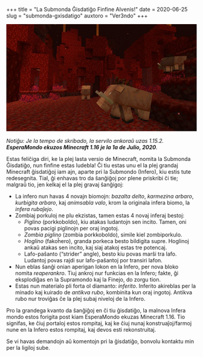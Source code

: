 +++
title = "La Submonda Ĝisdatiĝo Finfine Alvenis!"
date = 2020-06-25
slug = "submonda-gxisdatigo"
auxtoro = "Ver3ndo"
+++

![Infero](infero.jpeg)

_Notiĝu: Je la tempo de skribado, la servilo ankoraŭ uzas 1.15.2. **EsperaMondo ekuzos Minecraft 1.16 je la 1a de Julio, 2020**._

Estas feliĉiga diri, ke la plej lasta versio de Minecraft, nomita la Submonda Ĝisdatiĝo, nun finfine estas ludebla! Ĉi tiu estas unu el la plej grandaj Minecraft ĝisdatiĝoj iam ajn, aparte pri la Submondo (Infero), kiu estis tute redesegnita. Tial, ĝi enhavas tro da ŝanĝiĝoj por plene priskribi ĉi tie; malgraŭ tio, jen kelkaj el la plej gravaj ŝanĝigoj:

- La infero nun havas 4 novajn biomojn: _bazalta delto_, _karmezina arbaro_, _kurbigita arbaro_, kaj _animsabla valo_, krom la originala infera biomo, la _infera rubaĵejo_.
- Zombiaj porkuloj ne plu ekzistas, tamen estas 4 novaj inferaj bestoj:
    -    _Piglino_ (porkkoboldo), kiu atakas ludantojn sen incito. Tamen, oni povas pacigi piglinojn per oraj ingotoj.
    -    _Zombia piglino_ (zombia porkkoboldo), simile kiel zombiporkulo.
    -    _Hoglino_ (fakoĥero), granda porkeca besto bildigita supre. Hoglinoj ankaŭ atakas sen incito, kaj siaj atakoj estas tre potencaj.
    -    Lafo-paŝanto (“strider” angle), besto kiu povas marŝi tra lafo. Ludantoj povas rajdi sur lafo-paŝantoj por transiri lafon. 
-    Nun eblas ŝanĝi onian aperigan lokon en la Infero, per nova bloko nomita _reaperankro_. Tiuj ankroj nur funkcias en la Infero; fakte, ĝi eksplodiĝas en la Supramondo kaj la Finejo, do zorgu tion.
-    Estas nun materialo pli forta ol diamanto: _inferito_. Inferito akireblas per la minado kaj kuirado de _antikva rubo_, kombinita kun oraj ingotoj. Antikva rubo nur troviĝas ĉe la plej subaj niveloj de la Infero.

Pro la grandega kvanto da ŝanĝiĝoj en ĉi tiu ĝisdatiĝo, la malnova Infera mondo estos forigita post kiam EsperaMondo ekuzas Minecraft 1.16. Tio signifas, ke ĉiuj portaloj estos rompitaj, kaj ke ĉiuj nunaj konstruaĵoj/farmoj nune en la Infero estos rompitaj, kaj devos esti rekonstruitaj.

Se vi havas demandojn aŭ komentojn pri la ĝisdatiĝo, bonvolu kontaktu min per la ligiloj sube.
